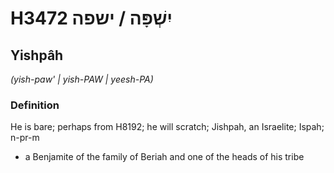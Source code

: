 # H3472 יִשְׁפָּה / ישפה

## Yishpâh

_(yish-paw' | yish-PAW | yeesh-PA)_

### Definition

He is bare; perhaps from H8192; he will scratch; Jishpah, an Israelite; Ispah; n-pr-m

- a Benjamite of the family of Beriah and one of the heads of his tribe
